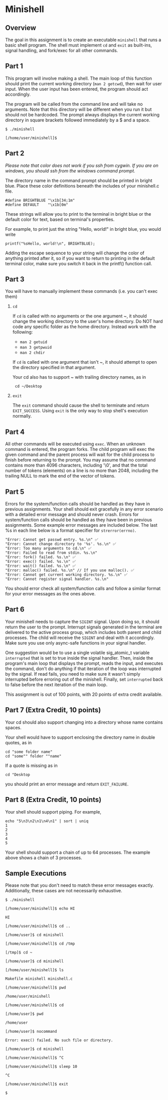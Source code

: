 # Minishell

## Overview

The goal in this assignment is to create an executable `minishell` that
runs a basic shell program. The shell must implement `cd` and `exit`
as built-ins, signal handling, and fork/exec for all other commands.

## Part 1

This program will involve making a shell. The main loop of this function should
print the current working directory (`man 2 getcwd`), then wait for user input. 
When the user input has been entered, the program should act accordingly.

The program will be called from the command line and will take no arguments. 
Note that this directory will be different when you run it but should not be hardcoded. 
The prompt always displays the current working directory in square brackets
followed immediately by a $ and a space.

    $ ./minishell

    [/home/user/minishell]$

## Part 2

*Please note that color does not work if you ssh from cygwin.
If you are on windows, you should ssh from the windows command prompt.*

The directory name in the command prompt should be printed in bright blue.
Place these color definitions beneath the includes of your minishell.c file.

    #define BRIGHTBLUE "\x1b[34;1m"
    #define DEFAULT    "\x1b[0m"

These strings will allow you to print to the terminal in bright blue or the default color for text, based on terminal's properties.

For example, to print just the string "Hello, world!" in bright blue, you would write

    printf("%sHello, world!\n", BRIGHTBLUE);

Adding the escape sequence to your string will change the color of anything printed after it, 
so if you want to return to printing in the default terminal color, make sure you switch it back in the printf() function call.

## Part 3

You will have to manually implement these commands (i.e. you can't exec them)

1. `cd`

    If `cd` is called with no arguments or the one argument ~, it
    should change the working directory to the user's home directory.
    Do NOT hard code any specific folder as the home directory.
    Instead work with the following:
    - `man 2 getuid`
    - `man 3 getpwuid`
    - `man 2 chdir`
    
    If `cd` is called with one argument that isn't ~, it should attempt to open the directory specified in that argument.

    Your cd also has to support ~ with trailing directory names, as in

        cd ~/Desktop

2. `exit`

    The `exit` command should cause the shell to terminate and return
    `EXIT_SUCCESS`. Using `exit` is the only way to stop shell's
    execution normally.

## Part 4

All other commands will be executed using `exec`. When an unknown
command is entered, the program forks. The child program will exec
the given command and the parent process will wait for the child
process to finish before returning to the prompt. You may assume that
no command contains more than 4096 characters, including '\0', and that
the total number of tokens (elements) on a line is no more than 2048,
including the trailing NULL to mark the end of the vector of tokens.

## Part 5

Errors for the system/function calls should be handled as they have in previous assignments. 
Your shell should exit gracefully in any error scenario with a detailed error message and should never crash. 
Errors for system/function calls should be handled as they have been in previous assignments. 
Some example error messages are included below. The last %s in each line below is a format specifier for `strerror(errno)`.

    "Error: Cannot get passwd entry. %s.\n" ✅
    "Error: Cannot change directory to '%s'. %s.\n" ✅
    "Error: Too many arguments to cd.\n" ✅
    "Error: Failed to read from stdin. %s.\n" 
    "Error: fork() failed. %s.\n" ✅
    "Error: exec() failed. %s.\n" ✅
    "Error: wait() failed. %s.\n" ✅
    "Error: malloc() failed. %s.\n" // If you use malloc(). ✅
    "Error: Cannot get current working directory. %s.\n" ✅
    "Error: Cannot register signal handler. %s.\n" 

You should error check all system/function calls and follow a similar
format for your error messages as the ones above.

## Part 6

Your minishell needs to capture the `SIGINT` signal. Upon doing so,
it should return the user to the prompt. Interrupt signals generated
in the terminal are delivered to the active process group, which
includes both parent and child processes. The child will receive the
`SIGINT` and deal with it accordingly. Make sure you use only async-safe
functions in your signal handler.

One suggestion would be to use a single volatile sig_atomic_t variable
`interrupted` that is set to true inside the signal handler. Then,
inside the program's main loop that displays the prompt, reads the input, 
and executes the command, don't do anything if that iteration of the
loop was interrupted by the signal. If read fails, you need to make
sure it wasn't simply interrupted before erroring out of the minishell.
Finally, set `interrupted` back to false before the next iteration
of the main loop.

This assignment is out of 100 points, with 20 points of extra credit available.

## Part 7 (Extra Credit, 10 points)

 Your cd should also support changing into a directory whose name contains spaces. 

Your shell would have to support enclosing the directory name in double quotes, as in

    cd "some folder name"
    cd "some"" folder ""name"

If a quote is missing as in

    cd "Desktop

you should print an error message and return `EXIT_FAILURE`.

## Part 8 (Extra Credit, 10 points)

Your shell should support piping. For example, 

    echo "5\n3\n2\n1\n4\n1" | sort | uniq
    1
    2
    3
    4
    5

Your shell should support a chain of up to 64 processes. The example above shows a chain of 3 processes.


## Sample Executions

Please note that you don't need to match these error messages exactly.
Additionally, these cases are not necessarily exhaustive.

```
$ ./minishell

[/home/user/minishell]$ echo HI

HI

[/home/user/minishell]$ cd ..

[/home/user]$ cd minishell

[/home/user/minishell]$ cd /tmp

[/tmp]$ cd ~

[/home/user]$ cd minishell

[/home/user/minishell]$ ls

Makefile minishell minishell.c

[/home/user/minishell]$ pwd

/home/user/minishell

[/home/user/minishell]$ cd

[/home/user]$ pwd

/home/user

[/home/user]$ nocommand

Error: exec() failed. No such file or directory.

[/home/user]$ cd minishell

[/home/user/minishell]$ ^C

[/home/user/minishell]$ sleep 10

^C

[/home/user/minishell]$ exit

$

